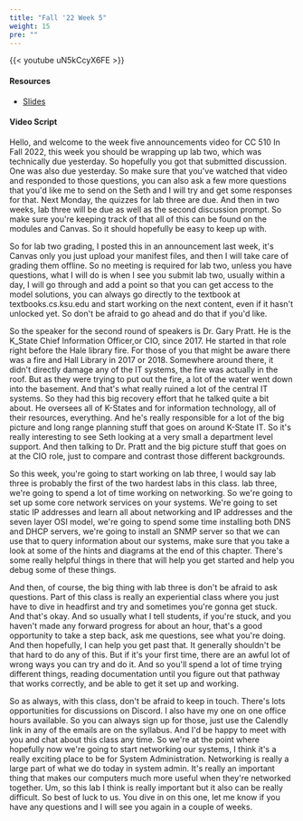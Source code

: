 ```yaml
---
title: "Fall '22 Week 5"
weight: 15
pre: ""
---
```


{{< youtube uN5kCcyX6FE >}}

#### Resources

* <a href="slides" target="_blank">Slides</a>

#### Video Script

Hello, and welcome to the week five announcements video for CC 510 In Fall 2022, this week you should be wrapping up lab two, which was technically due yesterday. So hopefully you got that submitted discussion. One was also due yesterday. So make sure that you've watched that video and responded to those questions, you can also ask a few more questions that you'd like me to send on the Seth and I will try and get some responses for that. Next Monday, the quizzes for lab three are due. And then in two weeks, lab three will be due as well as the second discussion prompt. So make sure you're keeping track of that all of this can be found on the modules and Canvas. So it should hopefully be easy to keep up with. 

So for lab two grading, I posted this in an announcement last week, it's Canvas only you just upload your manifest files, and then I will take care of grading them offline. So no meeting is required for lab two, unless you have questions, what I will do is when I see you submit lab two, usually within a day, I will go through and add a point so that you can get access to the model solutions, you can always go directly to the textbook at textbooks.cs.ksu.edu and start working on the next content, even if it hasn't unlocked yet. So don't be afraid to go ahead and do that if you'd like. 

So the speaker for the second round of speakers is Dr. Gary Pratt. He is the K_State Chief Information Officer,or CIO, since 2017. He started in that role right before the Hale library fire. For those of you that might be aware there was a fire and Hall Library in 2017 or 2018. Somewhere around there, it didn't directly damage any of the IT systems, the fire was actually in the roof. But as they were trying to put out the fire, a lot of the water went down into the basement. And that's what really ruined a lot of the central IT systems. So they had this big recovery effort that he talked quite a bit about. He oversees all of K-States and for information technology, all of their resources, everything. And he's really responsible for a lot of the big picture and long range planning stuff that goes on around K-State IT. So it's really interesting to see Seth looking at a very small a department level support. And then talking to Dr. Pratt and the big picture stuff that goes on at the CIO role, just to compare and contrast those different backgrounds.

So this week, you're going to start working on lab three, I would say lab three is probably the first of the two hardest labs in this class. lab three, we're going to spend a lot of time working on networking. So we're going to set up some core network services on your systems. We're going to set static IP addresses and learn all about networking and IP addresses and the seven layer OSI model, we're going to spend some time installing both DNS and DHCP servers, we're going to install an SNMP server so that we can use that to query information about our systems, make sure that you take a look at some of the hints and diagrams at the end of this chapter. There's some really helpful things in there that will help you get started and help you debug some of these things. 

And then, of course, the big thing with lab three is don't be afraid to ask questions. Part of this class is really an experiential class where you just have to dive in headfirst and try and sometimes you're gonna get stuck. And that's okay. And so usually what I tell students, if you're stuck, and you haven't made any forward progress for about an hour, that's a good opportunity to take a step back, ask me questions, see what you're doing. And then hopefully, I can help you get past that. It generally shouldn't be that hard to do any of this. But if it's your first time, there are an awful lot of wrong ways you can try and do it. And so you'll spend a lot of time trying different things, reading documentation until you figure out that pathway that works correctly, and be able to get it set up and working. 

So as always, with this class, don't be afraid to keep in touch. There's lots opportunities for discussions on Discord. I also have my one on one office hours available. So you can always sign up for those, just use the Calendly link in any of the emails are on the syllabus. And I'd be happy to meet with you and chat about this class any time. So we're at the point where hopefully now we're going to start networking our systems, I think it's a really exciting place to be for System Administration. Networking is really a large part of what we do today in system admin. It's really an important thing that makes our computers much more useful when they're networked together. Um, so this lab I think is really important but it also can be really difficult. So best of luck to us. You dive in on this one, let me know if you have any questions and I will see you again in a couple of weeks.


